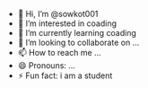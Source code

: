 - 👋 Hi, I’m @sowkot001
- 👀 I’m interested in coading
- 🌱 I’m currently learning coading
- 💞️ I’m looking to collaborate on ...
- 📫 How to reach me ...
- 😄 Pronouns: ...
- ⚡ Fun fact: i am a student

<!---
sowkot001/sowkot001 is a ✨ special ✨ repository because its `README.md` (this file) appears on your GitHub profile.
You can click the Preview link to take a look at your changes.
--->
